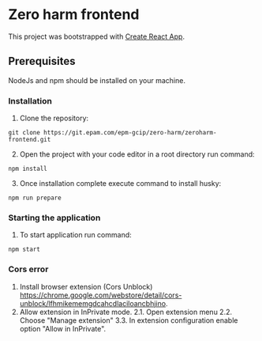 # Zero harm frontend

This project was bootstrapped with [Create React App](https://github.com/facebook/create-react-app).

## Prerequisites

NodeJs and npm should be installed on your machine.

### Installation

1. Clone the repository:

`git clone https://git.epam.com/epm-gcip/zero-harm/zeroharm-frontend.git`

2. Open the project with your code editor in a root directory run command:

`npm install`

3. Once installation complete execute command to install husky:

`npm run prepare`

### Starting the application

1. To start application run command:

`npm start`

### Cors error

1. Install browser extension (Cors Unblock) https://chrome.google.com/webstore/detail/cors-unblock/lfhmikememgdcahcdlaciloancbhjino.
2. Allow extension in InPrivate mode.
  2.1. Open extension menu
  2.2. Choose "Manage extension"
  3.3. In extension configuration enable option "Allow in InPrivate".
